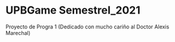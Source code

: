 # UPBGame SemestreI_2021 
Proyecto de Progra 1 (Dedicado con mucho cariño al Doctor Alexis Marechal)
